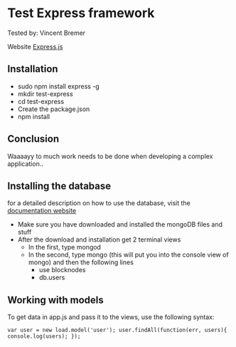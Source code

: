 # Test Express framework
Tested by: Vincent Bremer

Website [Express.js](http://expressjs.com/)

## Installation
- sudo npm install express -g
- mkdir test-express
- cd test-express
- Create the package.json
- npm install

## Conclusion
Waaaayy to much work needs to be done when developing a complex application..

## Installing the database
for a detailed description on how to use the database, visit the [documentation website](http://mongoosejs.com/docs/guide.html)

- Make sure you have downloaded and installed the mongoDB files and stuff
- After the download and installation get 2 terminal views
	- In the first, type mongod
	- In the second, type mongo (this will put you into the console view of mongo) and then the following lines
		- use blocknodes
		- db.users
		
## Working with models
To get data in app.js and pass it to the views, use the following syntax:

`var user = new load.model('user');
user.findAll(function(err, users){
	console.log(users);
});`